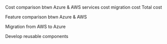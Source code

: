Cost comparison btwn Azure & AWS
	services cost
	migration cost
	Total cost
 
Feature comparison btwn Azure & AWS
 
Migration from AWS to Azure
 
Develop reusable components


